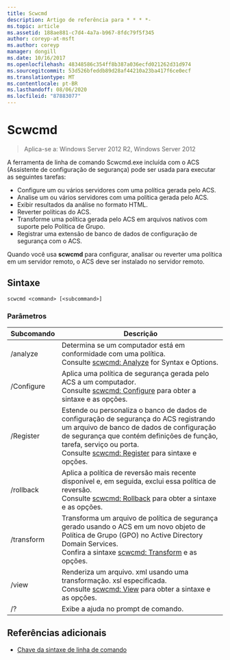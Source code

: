 ```yaml
---
title: Scwcmd
description: Artigo de referência para * * * *-
ms.topic: article
ms.assetid: 188ae881-c7d4-4a7a-b967-8fdc79f5f345
author: coreyp-at-msft
ms.author: coreyp
manager: dongill
ms.date: 10/16/2017
ms.openlocfilehash: 48348586c354ff8b387a036ecfd021262d31d974
ms.sourcegitcommit: 53d526bfeddb89d28af44210a23ba417f6ce0ecf
ms.translationtype: MT
ms.contentlocale: pt-BR
ms.lasthandoff: 08/06/2020
ms.locfileid: "87883077"
---
```

# <a name="scwcmd"></a>Scwcmd

> Aplica-se a: Windows Server 2012 R2, Windows Server 2012

A ferramenta de linha de comando Scwcmd.exe incluída com o ACS (Assistente de configuração de segurança) pode ser usada para executar as seguintes tarefas:
-   Configure um ou vários servidores com uma política gerada pelo ACS.
-   Analise um ou vários servidores com uma política gerada pelo ACS.
-   Exibir resultados da análise no formato HTML.
-   Reverter políticas do ACS.
-   Transforme uma política gerada pelo ACS em arquivos nativos com suporte pelo Política de Grupo.
-   Registrar uma extensão de banco de dados de configuração de segurança com o ACS.

Quando você usa **scwcmd** para configurar, analisar ou reverter uma política em um servidor remoto, o ACS deve ser instalado no servidor remoto.

## <a name="syntax"></a>Sintaxe

```
scwcmd <command> [<subcommand>]
```

### <a name="parameters"></a>Parâmetros

|Subcomando|Descrição|
|----------|-----------|
|/analyze|Determina se um computador está em conformidade com uma política.</br>Consulte [scwcmd: Analyze](scwcmd-analyze.md) for Syntax e Options.|
|/Configure|Aplica uma política de segurança gerada pelo ACS a um computador.</br>Consulte [scwcmd: Configure](scwcmd-configure.md) para obter a sintaxe e as opções.|
|/Register|Estende ou personaliza o banco de dados de configuração de segurança do ACS registrando um arquivo de banco de dados de configuração de segurança que contém definições de função, tarefa, serviço ou porta.</br>Consulte [scwcmd: Register](scwcmd-register.md) para sintaxe e opções.|
|/rollback|Aplica a política de reversão mais recente disponível e, em seguida, exclui essa política de reversão.</br>Consulte [scwcmd: Rollback](scwcmd-rollback.md) para obter a sintaxe e as opções.|
|/transform|Transforma um arquivo de política de segurança gerado usando o ACS em um novo objeto de Política de Grupo (GPO) no Active Directory Domain Services.</br>Confira a sintaxe [scwcmd: Transform](scwcmd-transform.md) e as opções.|
|/view|Renderiza um arquivo. xml usando uma transformação. xsl especificada.</br>Consulte [scwcmd: View](scwcmd-view.md) para obter a sintaxe e as opções.|
|/?|Exibe a ajuda no prompt de comando.|

## <a name="additional-references"></a>Referências adicionais

- [Chave da sintaxe de linha de comando](command-line-syntax-key.md)
